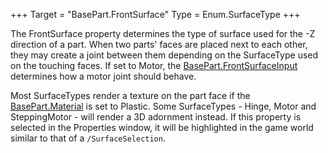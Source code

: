 +++
Target = "BasePart.FrontSurface"
Type = Enum.SurfaceType
+++

The FrontSurface property determines the type of surface used for the -Z direction of a part. When two parts' faces are placed next to each other, they may create a joint between them depending on the SurfaceType used on the touching faces. If set to Motor, the [BasePart.FrontSurfaceInput](https://developer.roblox.com/api-reference/property/BasePart/FrontSurfaceInput) determines how a motor joint should behave.Most SurfaceTypes render a texture on the part face if the [BasePart.Material](https://developer.roblox.com/api-reference/property/BasePart/Material) is set to Plastic. Some SurfaceTypes - Hinge, Motor and SteppingMotor - will render a 3D adornment instead. If this property is selected in the Properties window, it will be highlighted in the game world similar to that of a `/SurfaceSelection`.